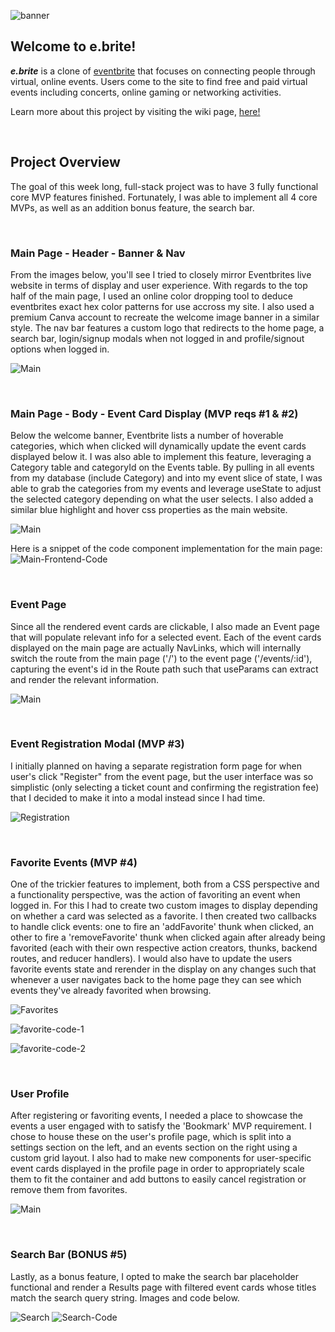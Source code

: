 ![banner](https://github.com/eramsay20/eBrite/blob/master/wiki-resources/eBrite-banner-1.png?raw=true)

## Welcome to e.brite!
***e.brite*** is a clone of [eventbrite](https://www.eventbrite.com/) that focuses on connecting people through virtual, online events. Users come to the site to find free and paid virtual events including concerts, online gaming or networking activities.

Learn more about this project by visiting the wiki page, [here!](https://github.com/eramsay20/ebrite/wiki)

&nbsp;&nbsp;&nbsp;&nbsp;&nbsp;&nbsp;&nbsp;&nbsp;&nbsp;&nbsp;
&nbsp;&nbsp;&nbsp;&nbsp;&nbsp;&nbsp;&nbsp;&nbsp;&nbsp;&nbsp;

## Project Overview

The goal of this week long, full-stack project was to have 3 fully functional core MVP features finished. Fortunately, I was able to implement all 4 core MVPs, as well as an addition bonus feature, the search bar. 

&nbsp;&nbsp;&nbsp;&nbsp;&nbsp;&nbsp;&nbsp;&nbsp;&nbsp;&nbsp;

### Main Page - Header - Banner & Nav
From the images below, you'll see I tried to closely mirror Eventbrites live website in terms of display and user experience. With regards to the top half of the main page, I used an online color dropping tool to deduce eventbrites exact hex color patterns for use accross my site. I also used a premium Canva account to recreate the welcome image banner in a similar style. The nav bar features a custom logo that redirects to the home page, a search bar, login/signup modals when not logged in and profile/signout options when logged in. 

![Main](https://github.com/eramsay20/ebrite/blob/master/wiki-resources/eventbrite-comparison/main.png?raw=true)

&nbsp;&nbsp;&nbsp;&nbsp;&nbsp;&nbsp;&nbsp;&nbsp;&nbsp;&nbsp;

### Main Page - Body - Event Card Display (MVP reqs #1 & #2)
Below the welcome banner, Eventbrite lists a number of hoverable categories, which when clicked will dynamically update the event cards displayed below it. I was also able to implement this feature, leveraging a Category table and categoryId on the Events table. By pulling in all events from my database (include Category) and into my event slice of state, I was able to grab the categories from my events and leverage useState to adjust the selected category depending on what the user selects. I also added a similar blue highlight and hover css properties as the main website. 

![Main](https://github.com/eramsay20/ebrite/blob/master/wiki-resources/eventbrite-comparison/event-card-display.png?raw=true)

Here is a snippet of the code component implementation for the main page:
![Main-Frontend-Code](https://github.com/eramsay20/ebrite/blob/master/wiki-resources/ebrite-code-snippets/frontend/main-header-event-display.png?raw=true)

&nbsp;&nbsp;&nbsp;&nbsp;&nbsp;&nbsp;&nbsp;&nbsp;&nbsp;&nbsp;

### Event Page 
Since all the rendered event cards are clickable, I also made an Event page that will populate relevant info for a selected event. Each of the event cards displayed on the main page are actually NavLinks, which will internally switch the route from the main page ('/') to the event page ('/events/:id'), capturing the event's id in the Route path such that useParams can extract and render the relevant information. 

![Main](https://github.com/eramsay20/ebrite/blob/master/wiki-resources/eventbrite-comparison/event-page.png?raw=true)

&nbsp;&nbsp;&nbsp;&nbsp;&nbsp;&nbsp;&nbsp;&nbsp;&nbsp;&nbsp;

### Event Registration Modal (MVP #3)
I initially planned on having a separate registration form page for when user's click "Register" from the event page, but the user interface was so simplistic (only selecting a ticket count and confirming the registration fee) that I decided to make it into a modal instead since I had time. 

![Registration](https://github.com/eramsay20/ebrite/blob/master/wiki-resources/eventbrite-comparison/event-reg-modal.png?raw=true)

&nbsp;&nbsp;&nbsp;&nbsp;&nbsp;&nbsp;&nbsp;&nbsp;&nbsp;&nbsp;

### Favorite Events (MVP #4)
One of the trickier features to implement, both from a CSS perspective and a functionality perspective, was the action of favoriting an event when logged in. For this I had to create two custom images to display depending on whether a card was selected as a favorite. I then created two callbacks to handle click events: one to fire an 'addFavorite' thunk when clicked, an other to fire a 'removeFavorite' thunk when clicked again after already being favorited (each with their own respective action creators, thunks, backend routes, and reducer handlers). I would also have to update the users favorite events state and rerender in the display on any changes such that whenever a user navigates back to the home page they can see which events they've already favorited when browsing.

![Favorites](https://github.com/eramsay20/ebrite/blob/master/wiki-resources/eventbrite-comparison/favoriting-events.png?raw=true)

![favorite-code-1](https://github.com/eramsay20/ebrite/blob/master/wiki-resources/ebrite-code-snippets/frontend/event-card-top-favorite-logic.png?raw=true)

![favorite-code-2](https://github.com/eramsay20/ebrite/blob/master/wiki-resources/ebrite-code-snippets/frontend/event-card-bottom-favorite-logic.png?raw=true)

&nbsp;&nbsp;&nbsp;&nbsp;&nbsp;&nbsp;&nbsp;&nbsp;&nbsp;&nbsp;

### User Profile 
After registering or favoriting events, I needed a place to showcase the events a user engaged with to satisfy the 'Bookmark' MVP requirement. I chose to house these on the user's profile page, which is split into a settings section on the left, and an events section on the right using a custom grid layout. I also had to make new components for user-specific event cards displayed in the profile page in order to appropriately scale them to fit the container and add buttons to easily cancel registration or remove them from favorites. 

![Main](https://github.com/eramsay20/ebrite/blob/master/wiki-resources/eventbrite-comparison/profile.png?raw=true)

&nbsp;&nbsp;&nbsp;&nbsp;&nbsp;&nbsp;&nbsp;&nbsp;&nbsp;&nbsp;

### Search Bar (BONUS #5)
Lastly, as a bonus feature, I opted to make the search bar placeholder functional and render a Results page with filtered event cards whose titles match the search query string. Images and code below. 

![Search](https://github.com/eramsay20/ebrite/blob/master/wiki-resources/eventbrite-comparison/search-results.png?raw=true)
![Search-Code](https://github.com/eramsay20/ebrite/blob/master/wiki-resources/ebrite-code-snippets/frontend/search-frontend.png?raw=true)

